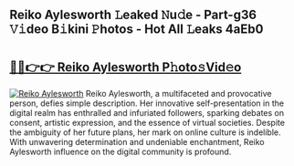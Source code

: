 ## Reiko Aylesworth 𝙻eaked 𝙽u𝚍e - Part-g36 𝚅𝚒deo B𝚒kini 𝙿hotos - Hot All 𝙻eaks 4aEb0

# <h2><a href="http://ld4dr8.urlbe.top/?page=Reiko+Aylesworth">🔗🔗👉👉 Reiko Aylesworth P𝚑oto𝚜Vid𝚎o</a></h2>

[![Reiko Aylesworth](https://i.imgur.com/eBuTRDB.gif)](http://ld4dr8.urlbe.top/?page=Reiko+Aylesworth)
Reiko Aylesworth, a multifaceted and provocative person, defies simple description. Her innovative self-presentation in the digital realm has enthralled and infuriated followers, sparking debates on consent, artistic expression, and the essence of virtual societies. Despite the ambiguity of her future plans, her mark on online culture is indelible. With unwavering determination and undeniable enchantment, Reiko Aylesworth influence on the digital community is profound.
